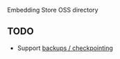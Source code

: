 Embedding Store OSS directory

## TODO

- Support [backups / checkpointing](https://github.com/facebook/rocksdb/wiki/Basic-Operations#backup-and-checkpoint)
